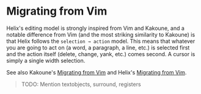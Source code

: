 # Migrating from Vim

Helix's editing model is strongly inspired from Vim and Kakoune, and a notable
difference from Vim (and the most striking similarity to Kakoune) is that Helix
follows the `selection → action` model. This means that whatever you are
going to act on (a word, a paragraph, a line, etc.) is selected first and the
action itself (delete, change, yank, etc.) comes second. A cursor is simply a
single width selection.

See also Kakoune's [Migrating from Vim](https://github.com/mawww/kakoune/wiki/Migrating-from-Vim) and Helix's [Migrating from Vim](https://github.com/helix-editor/helix/wiki/Migrating-from-Vim).

> TODO: Mention textobjects, surround, registers
